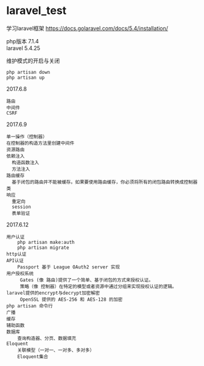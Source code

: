 # laravel_test
学习laravel框架
https://docs.golaravel.com/docs/5.4/installation/

php版本 7.1.4
<br>
laravel 5.4.25
<br>


维护模式的开启与关闭

    php artisan down
    php artisan up
       
2017.6.8

    路由
    中间件
    CSRF
    
2017.6.9

    单一操作（控制器）
    在控制器的构造方法里创建中间件
    资源路由
    依赖注入
      构造函数注入
      方法注入
    路由缓存
      基于闭包的路由并不能被缓存。如果要使用路由缓存，你必须将所有的闭包路由转换成控制器类
    响应
      重定向
      session
      表单验证

2017.6.12
    
    用户认证
        php artisan make:auth
        php artisan migrate
    http认证
    API认证
        Passport 基于 League OAuth2 server 实现
    用户授权系统
         Gates (像 路由)提供了一个简单、基于闭包的方式来授权认证。
         策略（像 控制器）在特定的模型或者资源中通过分组来实现授权认证的逻辑。
    laravel提供的encrypt与decrypt加密解密
         OpenSSL 提供的 AES-256 和 AES-128 的加密
    php artisan 命令行
    广播
    缓存
    辅助函数
    数据库
        查询构造器、分页、数据填充
    Eloquent
        关联模型（一对一、一对多、多对多）
        Eloquent集合
        
    